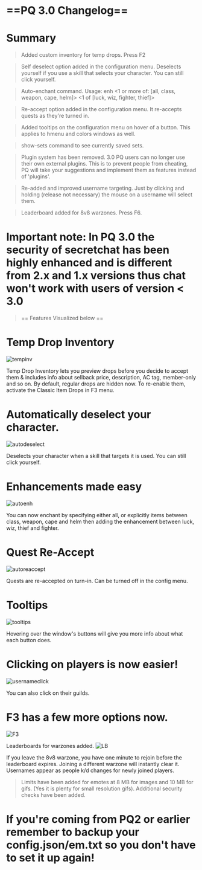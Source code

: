 # ==PQ 3.0 Changelog==
# Summary
> Added custom inventory for temp drops. Press F2

> Self deselect option added in the configuration menu. Deselects yourself if you use a skill that selects your character. You can still click yourself.

> Auto-enchant command. Usage: enh <1 or more of: [all, class, weapon, cape, helm]> <1 of [luck, wiz, fighter, thief]>

> Re-accept option added in the configuration menu. It re-accepts quests as they're turned in.

> Added tooltips on the configuration menu on hover of a button. This applies to hmenu and colors windows as well.

> show-sets command to see currently saved sets.

> Plugin system has been removed. 3.0 PQ users can no longer use their own external plugins. This is to prevent people from cheating, PQ will take your suggestions and implement them as features instead of 'plugins'.

> Re-added and improved username targeting. Just by clicking and holding (release not necessary) the mouse on a username will select them.

> Leaderboard added for 8v8 warzones. Press F6.

# Important note: In PQ 3.0 the security of secretchat has been highly enhanced and is different from 2.x and 1.x versions thus chat won't work with users of version < 3.0

> == Features Visualized below ==


# Temp Drop Inventory
![tempinv](https://raw.githubusercontent.com/Miyah-chan/PrivacyQuest/main/media/tempinv.gif)

Temp Drop Inventory lets you preview drops before you decide to accept them & includes info about sellback price, description, AC tag, member-only and so on.
By default, regular drops are hidden now. To re-enable them, activate the Classic Item Drops in F3 menu.

# Automatically deselect your character.
![autodeselect](https://raw.githubusercontent.com/Miyah-chan/PrivacyQuest/main/media/autodeselect.gif)

Deselects your character when a skill that targets it is used. You can still click yourself.

# Enhancements made easy
![autoenh](https://raw.githubusercontent.com/Miyah-chan/PrivacyQuest/main/media/autoenh.gif)

You can now enchant by specifying either all, or explicitly items between class, weapon, cape and helm then adding the enhancement between luck, wiz, thief and fighter.

# Quest Re-Accept
![autoreaccept](https://raw.githubusercontent.com/Miyah-chan/PrivacyQuest/main/media/autoreaccept.gif)

Quests are re-accepted on turn-in. Can be turned off in the config menu.

# Tooltips
![tooltips](https://raw.githubusercontent.com/Miyah-chan/PrivacyQuest/main/media/ConfigMenu.png)

Hovering over the window's buttons will give you more info about what each button does.

# Clicking on players is now easier!
![usernameclick](https://raw.githubusercontent.com/Miyah-chan/PrivacyQuest/main/media/usernameclicking.gif)

You can also click on their guilds.

# F3 has a few more options now.

![F3](https://raw.githubusercontent.com/Miyah-chan/PrivacyQuest/main/media/F3.png)

Leaderboards for warzones added.
![LB](https://raw.githubusercontent.com/Miyah-chan/PrivacyQuest/main/media/lb.png)

If you leave the 8v8 warzone, you have one minute to rejoin before the leaderboard expires. Joining a different warzone will instantly clear it.
Usernames appear as people k/d changes for newly joined players.

> Limits have been added for emotes at 8 MB for images and 10 MB for gifs. (Yes it is plenty for small resolution gifs). Additional security checks have been added.


# If you're coming from PQ2 or earlier remember to backup your config.json/em.txt so you don't have to set it up again! 












